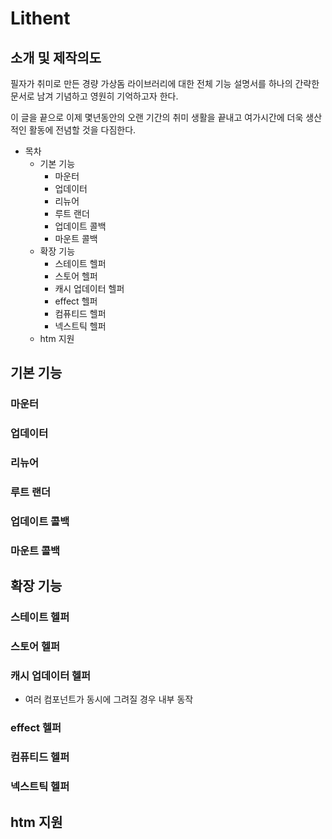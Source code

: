 # Lithent

## 소개 및 제작의도

필자가 취미로 만든 경량 가상돔 라이브러리에 대한 전체 기능 설명서를 하나의 간략한 문서로 남겨 기념하고 영원히 기억하고자 한다.

이 글을 끝으로 이제 몇년동안의 오랜 기간의 취미 생활을 끝내고 여가시간에 더욱 생산적인 활동에 전념할 것을 다짐한다.

* 목차
    * 기본 기능
        * 마운터
        * 업데이터
        * 리뉴어
        * 루트 랜더
        * 업데이트 콜백
        * 마운트 콜백
    * 확장 기능
        * 스테이트 헬퍼
        * 스토어 헬퍼
        * 캐시 업데이터 헬퍼
        * effect 헬퍼
        * 컴퓨티드 헬퍼
        * 넥스트틱 헬퍼
    * htm 지원

## 기본 기능

### 마운터

### 업데이터

### 리뉴어

### 루트 랜더

### 업데이트 콜백

### 마운트 콜백


## 확장 기능

### 스테이트 헬퍼

### 스토어 헬퍼

### 캐시 업데이터 헬퍼

* 여러 컴포넌트가 동시에 그려질 경우 내부 동작

### effect 헬퍼

### 컴퓨티드 헬퍼

### 넥스트틱 헬퍼

## htm 지원

